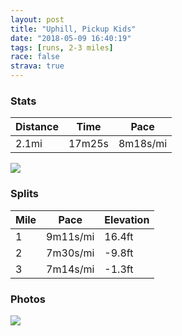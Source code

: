 ```yaml
---
layout: post
title: "Uphill, Pickup Kids"
date: "2018-05-09 16:40:19"
tags: [runs, 2-3 miles]
race: false
strava: true
---
```


### Stats

| Distance | Time | Pace |
|----------|------|------|
|2.1mi|17m25s|8m18s/mi|

<img src='https://maps.googleapis.com/maps/api/staticmap?maptype=roadmap&path=enc:s{owF|wtbMiQpDsn@qg@qB_AwA|BiGoGuKkEgh@s]gUzt@&key=AIzaSyC1MId7bFpkLXNAaYhBSTb8jLyiSqzbDtM&size=800x800&markers=color:yellow|label:S|40.71882,-74.00335&markers=color:green|label:F|40.743900000000004,-73.99939999999998'>

### Splits

| Mile | Pace | Elevation |
|------|------|-----------|
|1|9m11s/mi|16.4ft|
|2|7m30s/mi|-9.8ft|
|3|7m14s/mi|-1.3ft|

### Photos
<img src='https://dgtzuqphqg23d.cloudfront.net/YyhP7fVv854N4DXNbu4ZubZHA8WNgqIzfYL4RPHbMFU-744x768.jpg'>
